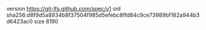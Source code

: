 version https://git-lfs.github.com/spec/v1
oid sha256:d8f9d5a8934b8f37504f985d5efebc8ffd84c9ce73989bf182a944b3d6423ac0
size 8190
